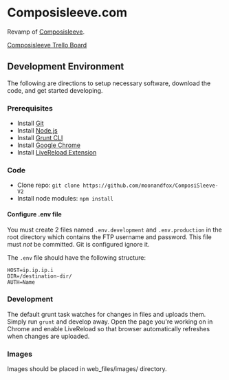 # Composisleeve.com

Revamp of  [Composisleeve](http://www.composisleeve.com/).

[Composisleeve Trello Board](https://trello.com/b/6J14mS7U/composi-sleeve-v2)

## Development Environment

The following are directions to setup necessary software, download the code, and get started developing.

### Prerequisites

- Install [Git](http://git-scm.com/downloads)
- Install [Node.js](http://nodejs.org/download/)
- Install [Grunt CLI](http://gruntjs.com/getting-started)
- Install [Google Chrome](https://www.google.com/intl/en/chrome/browser/)
- Install [LiveReload Extension](https://chrome.google.com/webstore/detail/livereload/jnihajbhpnppcggbcgedagnkighmdlei?hl=en)

### Code

- Clone repo: `git clone https://github.com/moonandfox/ComposiSleeve-V2`
- Install node modules: `npm install`

#### Configure .env file

You must create 2 files named `.env.development` and `.env.production` in the root directory which contains the FTP username and  password. This file must *not* be committed. Git is configured ignore it.

The `.env` file should have the following structure:

```
HOST=ip.ip.ip.i
DIR=/destination-dir/
AUTH=Name
```

### Development

The default grunt task watches for changes in files and uploads them. Simply run `grunt` and develop away. Open the page you're working on in Chrome and enable LiveReload so that browser automatically refreshes when changes are uploaded.

### Images

Images should be placed in web_files/images/ directory.